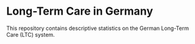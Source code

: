 # Long-Term Care in Germany

This repository contains descriptive statistics on the German Long-Term Care (LTC)
system.
